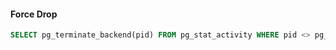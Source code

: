 #### Force Drop

```sql
SELECT pg_terminate_backend(pid) FROM pg_stat_activity WHERE pid <> pg_backend_pid() AND datname = 'northwind';
```



